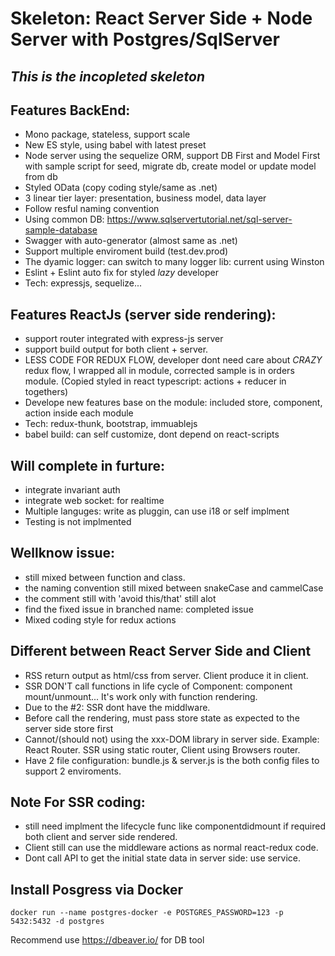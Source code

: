 # Skeleton: React Server Side + Node Server with Postgres/SqlServer
## _This is the incopleted skeleton_

## Features BackEnd:
+ Mono package, stateless, support scale
+ New ES style, using babel with latest preset
+ Node server using the sequelize ORM, support DB First and Model First with sample script for seed, migrate db, create model or update model from db
+ Styled OData (copy coding style/same as .net)
+ 3 linear tier layer: presentation, business model, data layer
+ Follow resful naming convention
+ Using common DB: https://www.sqlservertutorial.net/sql-server-sample-database
+ Swagger with auto-generator (almost same as .net)
+ Support multiple enviroment build (test.dev.prod)
+ The dyamic logger: can switch to many logger lib: current using Winston
+ Eslint + Eslint auto fix for styled *lazy* developer
+ Tech: expressjs, sequelize...

## Features ReactJs (server side rendering):
+ support router integrated with express-js server
+ support build output for both client + server.
+ LESS CODE FOR REDUX FLOW, developer dont need care about _CRAZY_ redux flow, I wrapped all in module, corrected sample is in orders module. (Copied styled in react typescript: actions + reducer in togethers)
+ Develope new features base on the module: included store, component, action inside each module
+ Tech: redux-thunk, bootstrap, immuablejs
+ babel build: can self customize, dont depend on react-scripts
## Will complete in furture:
+ integrate invariant auth
+ integrate web socket: for realtime
+ Multiple languges: write as pluggin, can use i18 or self implment
+ Testing is not implmented

## Wellknow issue:
- still mixed between function and class.
- the naming convention still mixed between snakeCase and cammelCase
- the comment still with 'avoid this/that' still alot
- find the fixed issue in branched name: completed issue
- Mixed coding style for redux actions

## Different between React Server Side and Client
- RSS return output as html/css from server. Client produce it in client.
- SSR DON'T call functions in life cycle of Component: component mount/unmount... It's work only with function rendering.
- Due to the #2: SSR dont have the middlware.
- Before call the rendering, must pass store state as expected to the server side store first 
- Cannot/(should not) using the xxx-DOM library in server side. Example: React Router. SSR using static router, Client using Browsers router.
- Have 2 file configuration: bundle.js & server.js is the both config files to support 2 enviroments.

## Note For SSR coding:
- still need implment the lifecycle func like componentdidmount if required both client and server side rendered.
- Client still can use the middleware actions as normal react-redux code.
- Dont call API to get the initial state data in server side: use service. 

## Install Posgress via Docker

```docker run --name postgres-docker -e POSTGRES_PASSWORD=123 -p 5432:5432 -d postgres```

Recommend use https://dbeaver.io/ for DB tool

